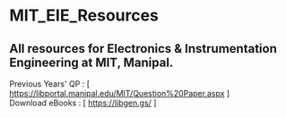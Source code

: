 # MIT_EIE_Resources
## All resources for Electronics & Instrumentation Engineering at MIT, Manipal.

Previous Years' QP : [ https://libportal.manipal.edu/MIT/Question%20Paper.aspx ] <br/>
Download eBooks : [ https://libgen.gs/ ]
